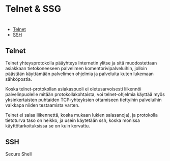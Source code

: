 # Telnet & SSG

# [](#)
  * [Telnet](#Telnet)
  * [SSH](#SSH)

## Telnet
Telnet yhteysprotokolla pääyhteys Internetin ylitse ja sitä muodostettaan asiakkaan tietokoneeseen palvelimen komentorivipalveluihin, jolloin päästään käyttämään palvelimen ohjelmia ja palveluita kuten lukemaan sähköpostia. 

Koska telnet-protokollan asiakaspuoli ei oletusarvoisesti liikennöi palvelinpuolelle mitään protokollakohtaista, voi telnet-ohjelmia käyttää myös yksinkertaisten puhtaiden TCP-yhteyksien ottamiseen tiettyihin palveluihin vaikkapa niiden testaamista varten.

Telnet ei salaa liikennettä, koska mukaan lukien salasanoja), ja protokolla tietoturva taso on heikko, ja usein käytetään ssh, koska monissa käyttötarkoituksissa se on kuin korvattu.

## SSH 
Secure Shell
